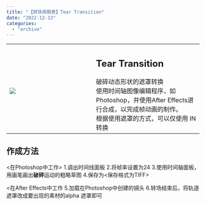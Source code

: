 ```yaml
---
title: "【转场周期表】Tear Transition"
date: "2022-12-13"
categories: 
  - "archive"
---
```


<table><tbody><tr><td style="width: 44.7932%;"><h2 class="title_title__ceXO0"><img src="https://mir.yuelili.com/2022/12/65f13288f8cac1a7a01c6dbdf58fb1b7.gif"></h2></td><td style="width: 97.0525%;"><h2 class="title_title__ceXO0">Tear Transition</h2>破碎动态形状的遮罩转换<div></div>使用时间轴图像编辑程序，如Photoshop，并使用After Effects进行合成，以完成帧动画的制作。<div></div>根据使用遮罩的方式，可以仅使用 IN 转换</td></tr></tbody></table>

## 作成方法

<在Photoshop中工作> 1.调出时间线面板 2.将帧率设置为24 3.使用时间轴面板，用画笔画出**破碎**运动的粗略草图 4.保存为<保存格式为TIFF>

<在After Effects中工作 5.加载在Photoshop中创建的镜头 6.转场结束后，将轨道遮罩改成要出现的素材的alpha 遮罩即可
